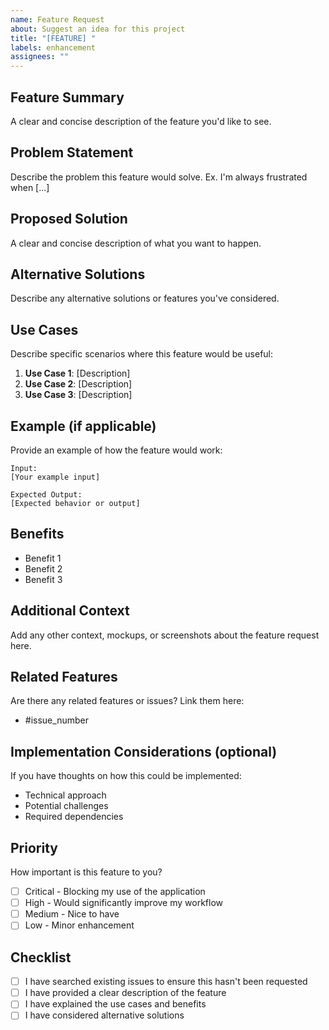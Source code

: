```yaml
---
name: Feature Request
about: Suggest an idea for this project
title: "[FEATURE] "
labels: enhancement
assignees: ""
---
```


## Feature Summary

A clear and concise description of the feature you'd like to see.

## Problem Statement

Describe the problem this feature would solve. Ex. I'm always frustrated when [...]

## Proposed Solution

A clear and concise description of what you want to happen.

## Alternative Solutions

Describe any alternative solutions or features you've considered.

## Use Cases

Describe specific scenarios where this feature would be useful:

1. **Use Case 1**: [Description]
2. **Use Case 2**: [Description]
3. **Use Case 3**: [Description]

## Example (if applicable)

Provide an example of how the feature would work:

```
Input:
[Your example input]

Expected Output:
[Expected behavior or output]
```

## Benefits

- Benefit 1
- Benefit 2
- Benefit 3

## Additional Context

Add any other context, mockups, or screenshots about the feature request here.

## Related Features

Are there any related features or issues? Link them here:

- #issue_number

## Implementation Considerations (optional)

If you have thoughts on how this could be implemented:

- Technical approach
- Potential challenges
- Required dependencies

## Priority

How important is this feature to you?

- [ ] Critical - Blocking my use of the application
- [ ] High - Would significantly improve my workflow
- [ ] Medium - Nice to have
- [ ] Low - Minor enhancement

## Checklist

- [ ] I have searched existing issues to ensure this hasn't been requested
- [ ] I have provided a clear description of the feature
- [ ] I have explained the use cases and benefits
- [ ] I have considered alternative solutions
